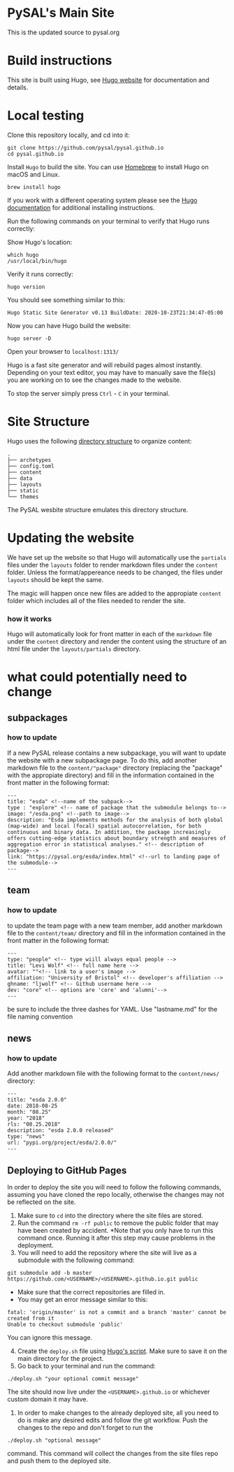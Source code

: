 # PySAL's Main Site 

This is the updated source to pysal.org

# Build instructions

This site is built using Hugo, see [Hugo website](https://gohugo.io/) for documentation and details. 

# Local testing 

Clone this repository locally, and cd into it:

``` 
git clone https://github.com/pysal/pysal.github.io
cd pysal.github.io 
```

Install `Hugo` to build the site. You can use [Homebrew](https://brew.sh/) to install Hugo on macOS and Linux.

```
brew install hugo
```

If you work with a different operating system please see the [Hugo documentation](https://gohugo.io/getting-started/installing/) for additional installing instructions. 

Run the following commands on your terminal to verify that Hugo runs correctly:

Show Hugo's location:
```
which hugo
/usr/local/bin/hugo
```
Verify it runs correctly:
```
hugo version
```
You should see something similar to this:
```
Hugo Static Site Generator v0.13 BuildDate: 2020-10-23T21:34:47-05:00
```
Now you can have Hugo build the website:

```
hugo server -D
```
Open your browser to `localhost:1313/`

Hugo is a fast site generator and will rebuild pages almost instantly. Depending on your text editor, you may have to manually save the file(s) you are working on to see the changes made to the website. 

To stop the server simply press `Ctrl` - `C` in your terminal. 

# Site Structure

Hugo uses the following [directory structure](https://gohugo.io/getting-started/directory-structure/) to organize content:

```
.
├── archetypes
├── config.toml
├── content
├── data
├── layouts
├── static
└── themes
```
The PySAL wesbite structure emulates this directory structure. 

# Updating the website

We have set up the website so that Hugo will automatically use the `partials` files under the `layouts` folder to render markdown files under the `content` folder. Unless the format/appereance needs to be changed, the files under `layouts` should be kept the same. 

The magic will happen once new files are added to the appropiate `content` folder which includes all of the files needed to render the site.

### how it works
Hugo will automatically look for front matter in each of the `markdown` file under the `content` directory and render the content using the structure of an html file under the `layouts/partials` directory. 

# what could potentially need to change

## subpackages
### how to update
If a new PySAL release contains a new subpackage, you will want to update the website with a new subpackage page. To do this, add another markdown file to the `content/"package"`  directory (replacing the "package" with the appropiate directory) and fill in the information contained in the front matter in the following format:

```
---
title: "esda" <!--name of the subpack-->
type : "explore" <!-- name of package that the submodule belongs to-->
image: "/esda.png" <!--path to image-->
description: "Esda implements methods for the analysis of both global (map-wide) and local (focal) spatial autocorrelation, for both continuous and binary data. In addition, the package increasingly offers cutting-edge statistics about boundary strength and measures of aggregation error in statistical analyses." <!-- description of package-->
link: "https://pysal.org/esda/index.html" <!--url to landing page of the submodule-->
---
```


## team
### how to update
to update the team page with a new team member, add another markdown file to the `content/team/` directory and fill in the information contained in the front matter in the following format:
```
---
type: "people" <!-- type wiill always equal people -->
title: "Levi Wolf" <!-- full name here -->
avatar: ""<!-- link to a user's image -->
affiliation: "University of Bristol" <!-- developer's affiliation -->
ghname: "ljwolf" <!-- Github username here -->
dev: "core" <!-- options are 'core' and 'alumni'-->
---
```
be sure to include the three dashes for YAML. Use "lastname.md" for the file naming convention


## news
### how to update
Add another markdown file with the following format to the `content/news/` directory:
```
---
title: "esda 2.0.0"
date: 2018-08-25
month: "08.25"
year: "2018"
rls: "08.25.2018"
description: "esda 2.0.0 released" 
type: "news"
url: "pypi.org/project/esda/2.0.0/"
---
```

## Deploying to GitHub Pages

In order to deploy the site you will need to follow the following commands, assuming you have cloned the repo locally, otherwise the changes may not be reflected on the site.

1. Make sure to `cd` into the directory where the site files are stored.  
2. Run the command `rm -rf public` to remove the public folder that may have been created by accident. *Note that you only have to run this command once. Running it after this step may cause problems in the deployment.
3. You will need to add the repository where the site will live as a submodule with the following command:
   
``` 
git submodule add -b master https://github.com/<USERNAME>/<USERNAME>.github.io.git public
```
* Make sure that the correct repositories are filled in. 
* You may get an error message similar to this: 
```
fatal: 'origin/master' is not a commit and a branch 'master' cannot be created from it
Unable to checkout submodule 'public'
```
 You can ignore this message. 

4.  Create the `deploy.sh` file using [Hugo's script](https://gohugo.io/hosting-and-deployment/hosting-on-github/#put-it-into-a-script). Make sure to save it on the main directory for the project. 
5.  Go back to your terminal and run the command:
```
./deploy.sh "your optional commit message"
```
The site should now live under the `<USERNAME>.github.io` or whichever custom domain it may have.

1. In order to make changes to the already deployed site, all you need to do is make any desired edits and follow the git workflow. Push the changes to the repo and don't forget to run the 
```
./deploy.sh "optional message" 
```
command. This command will collect the changes from the site files repo and push them to the deployed site. 

